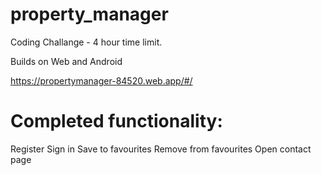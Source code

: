 # property_manager

Coding Challange - 4 hour time limit.

Builds on Web and Android

https://propertymanager-84520.web.app/#/

# Completed functionality:
Register
Sign in
Save to favourites
Remove from favourites
Open contact page
